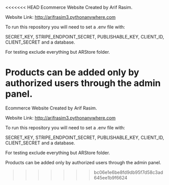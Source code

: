 <<<<<<< HEAD
Ecommerce Website Created by Arif Rasim.

Website Link: http://arifrasim3.pythonanywhere.com

To run this repository you will need to set a .env file with:

SECRET_KEY, STRIPE_ENDPOINT_SECRET, PUBLISHABLE_KEY, CLIENT_ID, CLIENT_SECRET 
and a database.

For testing exclude everything but ARStore folder.

Products can be added only by authorized users through the admin panel.
=======
Ecommerce Website Created by Arif Rasim.

Website Link: http://arifrasim3.pythonanywhere.com

To run this repository you will need to set a .env file with:

SECRET_KEY, STRIPE_ENDPOINT_SECRET, PUBLISHABLE_KEY, CLIENT_ID, CLIENT_SECRET 
and a database.

For testing exclude everything but ARStore folder.

Products can be added only by authorized users through the admin panel.
>>>>>>> bc06e1e6be8fd9db95f7d58c3ad645ee1b9f6624
